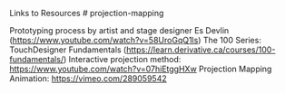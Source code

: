 Links to Resources # projection-mapping

Prototyping process by artist and stage designer Es Devlin (https://www.youtube.com/watch?v=58UroGqQ1ls)
The 100 Series: TouchDesigner Fundamentals (https://learn.derivative.ca/courses/100-fundamentals/)
Interactive projection method: https://www.youtube.com/watch?v=07hiEtggHXw
Projection Mapping Animation: https://vimeo.com/289059542
